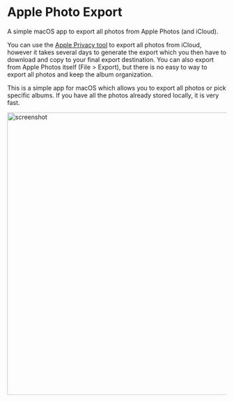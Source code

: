 # Apple Photo Export

A simple macOS app to export all photos from Apple Photos (and iCloud).

You can use the [Apple Privacy tool](https://privacy.apple.com) to export all photos from iCloud, however it takes several days to generate the export which you then have to download and copy to your final export destination. You can also export from Apple Photos itself (File > Export), but there is no easy to way to export all photos and keep the album organization.

This is a simple app for macOS which allows you to export all photos or pick specific albums. If you have all the photos already stored locally, it is very fast.

<img width="650" alt="screenshot" src="https://github.com/user-attachments/assets/73b5d935-f9a1-48ad-b2bd-9959a371c97f" />
